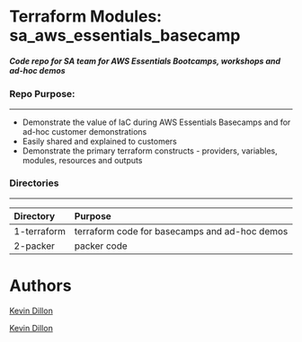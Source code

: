 Terraform Modules: sa_aws_essentials_basecamp
===========
##### Code repo for SA team for AWS Essentials Bootcamps, workshops and ad-hoc demos

### Repo Purpose:
------
- Demonstrate the value of IaC during AWS Essentials Basecamps and for ad-hoc customer demonstrations
- Easily shared and explained to customers 
- Demonstrate the primary terraform constructs - providers, variables, modules, resources and outputs

### Directories
----------------------
| Directory | Purpose |
|:-------- |:--------|
1-terraform | terraform code for basecamps and ad-hoc demos
2-packer | packer code

Authors
=======

[Kevin Dillon](kdillon@2ndwatch.com)

[Kevin Dillon](kdillon@2ndwatch.com)
